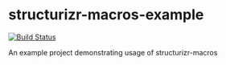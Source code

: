 # structurizr-macros-example

[![Build Status](https://travis-ci.org/sapientpants/structurizr-macros-example.svg?branch=master)](https://travis-ci.org/sapientpants/structurizr-macros-example)

An example project demonstrating usage of structurizr-macros
